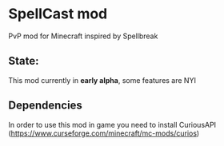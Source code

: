 # SpellCast mod
PvP mod for Minecraft inspired by Spellbreak

## State:
This mod currently in **early alpha**, some features are NYI
## Dependencies 
In order to use this mod in game you need to install CuriousAPI (https://www.curseforge.com/minecraft/mc-mods/curios)

